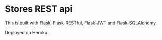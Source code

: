 # Stores REST api
This is built with Flask, Flask-RESTful, Flask-JWT and Flask-SQLAlchemy.

Deployed on Heroku.
